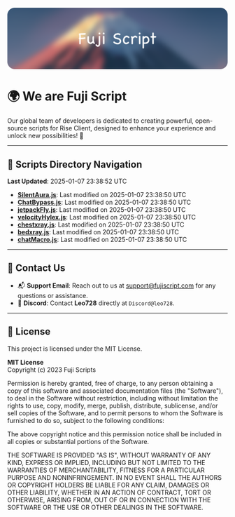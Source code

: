 ![Banner](.github/b.webp)

# 🌍 **We are Fuji Script**

Our global team of developers is dedicated to creating powerful, open-source scripts for Rise Client, designed to enhance your experience and unlock new possibilities! 🌟

---
<!-- SCRIPTS_NAVIGATION_START -->
## 📂 **Scripts Directory Navigation**

**Last Updated**: 2025-01-07 23:38:52 UTC

- **[SilentAura.js](scripts/SilentAura.js)**: Last modified on 2025-01-07 23:38:50 UTC
- **[ChatBypass.js](scripts/ChatBypass.js)**: Last modified on 2025-01-07 23:38:50 UTC
- **[jetpackFly.js](scripts/jetpackFly.js)**: Last modified on 2025-01-07 23:38:50 UTC
- **[velocityHylex.js](scripts/velocityHylex.js)**: Last modified on 2025-01-07 23:38:50 UTC
- **[chestxray.js](scripts/chestxray.js)**: Last modified on 2025-01-07 23:38:50 UTC
- **[bedxray.js](scripts/bedxray.js)**: Last modified on 2025-01-07 23:38:50 UTC
- **[chatMacro.js](scripts/chatMacro.js)**: Last modified on 2025-01-07 23:38:50 UTC

<!-- SCRIPTS_NAVIGATION_END -->

---

## 💬 **Contact Us**  
- 📬 **Support Email**: Reach out to us at [support@fujiscript.com](mailto:support@fujiscript.com) for any questions or assistance.  
- 💬 **Discord**: Contact **Leo728** directly at `Discord@leo728`.

---

## 📜 **License**

This project is licensed under the MIT License.  

**MIT License**  
Copyright (c) 2023 Fuji Scripts  

Permission is hereby granted, free of charge, to any person obtaining a copy of this software and associated documentation files (the "Software"), to deal in the Software without restriction, including without limitation the rights to use, copy, modify, merge, publish, distribute, sublicense, and/or sell copies of the Software, and to permit persons to whom the Software is furnished to do so, subject to the following conditions:  

The above copyright notice and this permission notice shall be included in all copies or substantial portions of the Software.  

THE SOFTWARE IS PROVIDED "AS IS", WITHOUT WARRANTY OF ANY KIND, EXPRESS OR IMPLIED, INCLUDING BUT NOT LIMITED TO THE WARRANTIES OF MERCHANTABILITY, FITNESS FOR A PARTICULAR PURPOSE AND NONINFRINGEMENT. IN NO EVENT SHALL THE AUTHORS OR COPYRIGHT HOLDERS BE LIABLE FOR ANY CLAIM, DAMAGES OR OTHER LIABILITY, WHETHER IN AN ACTION OF CONTRACT, TORT OR OTHERWISE, ARISING FROM, OUT OF OR IN CONNECTION WITH THE SOFTWARE OR THE USE OR OTHER DEALINGS IN THE SOFTWARE.  
